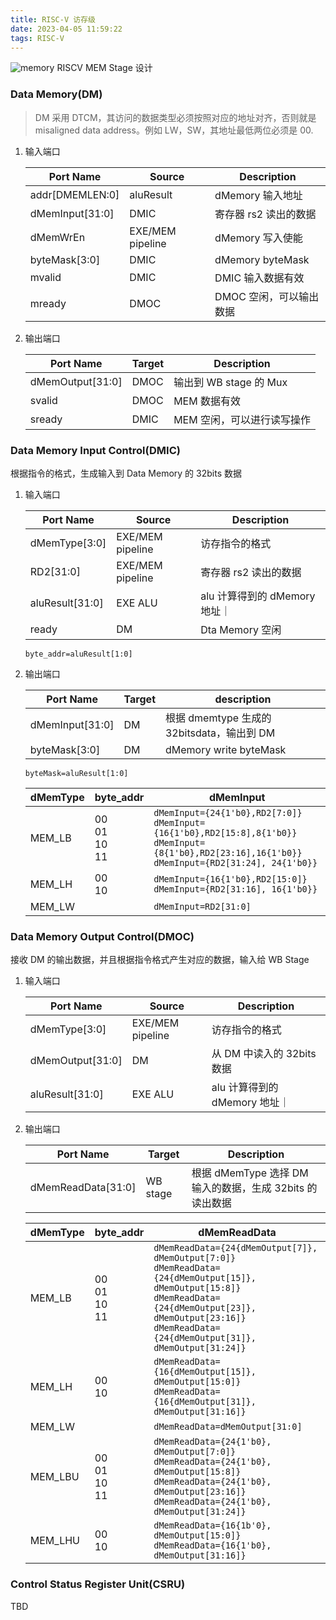 ```yaml
---
title: RISC-V 访存级
date: 2023-04-05 11:59:22
tags: RISC-V
---
```


![memory](https://s2.loli.net/2023/04/10/kOp5QAIJYuU6q91.png)
RISCV MEM Stage 设计

<!--more-->

### Data Memory(DM)

> DM 采用 DTCM，其访问的数据类型必须按照对应的地址对齐，否则就是 misaligned data address。例如 LW，SW，其地址最低两位必须是 00.

1. 输入端口

   | Port Name       | Source           | Description             |
   | --------------- | ---------------- | ----------------------- |
   | addr[DMEMLEN:0] | aluResult        | dMemory 输入地址        |
   | dMemInput[31:0] | DMIC             | 寄存器 rs2 读出的数据   |
   | dMemWrEn        | EXE/MEM pipeline | dMemory 写入使能        |
   | byteMask[3:0]   | DMIC             | dMemory byteMask        |
   | mvalid          | DMIC             | DMIC 输入数据有效       |
   | mready          | DMOC             | DMOC 空闲，可以输出数据 |

2. 输出端口

   | Port Name        | Target | Description                |
   | ---------------- | ------ | -------------------------- |
   | dMemOutput[31:0] | DMOC   | 输出到 WB stage 的 Mux     |
   | svalid           | DMOC   | MEM 数据有效               |
   | sready           | DMIC   | MEM 空闲，可以进行读写操作 |

### Data Memory Input Control(DMIC)

根据指令的格式，生成输入到 Data Memory 的 32bits 数据

1. 输入端口

   | Port Name       | Source           | Description                   |
   | --------------- | ---------------- | ----------------------------- |
   | dMemType[3:0]   | EXE/MEM pipeline | 访存指令的格式                |
   | RD2[31:0]       | EXE/MEM pipeline | 寄存器 rs2 读出的数据         |
   | aluResult[31:0] | EXE ALU          | alu 计算得到的 dMemory 地址｜ |
   | ready           | DM               | Dta Memory 空闲               |

   `byte_addr=aluResult[1:0]`

2. 输出端口

   | Port Name       | Target | description                                |
   | --------------- | ------ | ------------------------------------------ |
   | dMemInput[31:0] | DM     | 根据 dmemtype 生成的 32bitsdata，输出到 DM |
   | byteMask[3:0]   | DM     | dMemory write byteMask                     |

   `byteMask=aluResult[1:0]`

   | dMemType | byte_addr                    | dMemInput                                                                                                                                                              |
   | -------- | ---------------------------- | ---------------------------------------------------------------------------------------------------------------------------------------------------------------------- |
   | MEM_LB   | 00<br/>01<br/>10<br/>11<br/> | `dMemInput={24{1'b0},RD2[7:0]}`<br/>`dMemInput={16{1'b0},RD2[15:8],8{1'b0}}`<br/>`dMemInput={8{1'b0},RD2[23:16],16{1'b0}}`<br/>`dMemInput={RD2[31:24], 24{1'b0}}`<br/> |
   | MEM_LH   | 00<br/>10                    | `dMemInput={16{1'b0},RD2[15:0]}`<br/>`dMemInput={RD2[31:16], 16{1'b0}}`                                                                                                |
   | MEM_LW   |                              | `dMemInput=RD2[31:0]`                                                                                                                                                  |

### Data Memory Output Control(DMOC)

接收 DM 的输出数据，并且根据指令格式产生对应的数据，输入给 WB Stage

1. 输入端口

   | Port Name        | Source           | Description                   |
   | ---------------- | ---------------- | ----------------------------- |
   | dMemType[3:0]    | EXE/MEM pipeline | 访存指令的格式                |
   | dMemOutput[31:0] | DM               | 从 DM 中读入的 32bits 数据    |
   | aluResult[31:0]  | EXE ALU          | alu 计算得到的 dMemory 地址｜ |

2. 输出端口

   | Port Name          | Target   | Description                                              |
   | ------------------ | -------- | -------------------------------------------------------- |
   | dMemReadData[31:0] | WB stage | 根据 dMemType 选择 DM 输入的数据，生成 32bits 的读出数据 |

   | dMemType | byte_addr                    | dMemReadData                                                                                                                                                                                                                           |
   | -------- | ---------------------------- | -------------------------------------------------------------------------------------------------------------------------------------------------------------------------------------------------------------------------------------- |
   | MEM_LB   | 00<br/>01<br/>10<br/>11<br/> | `dMemReadData={24{dMemOutput[7]}, dMemOutput[7:0]}`<br/> `dMemReadData={24{dMemOutput[15]}, dMemOutput[15:8]}`<br/> `dMemReadData={24{dMemOutput[23]}, dMemOutput[23:16]}`<br/> `dMemReadData={24{dMemOutput[31]}, dMemOutput[31:24]}` |
   | MEM_LH   | 00<br/>10                    | `dMemReadData={16{dMemOutput[15]}, dMemOutput[15:0]}`<br/>`dMemReadData={16{dMemOutput[31]}, dMemOutput[31:16]}`                                                                                                                       |
   | MEM_LW   |                              | `dMemReadData=dMemOutput[31:0]`                                                                                                                                                                                                        |
   | MEM_LBU  | 00<br/>01<br/>10<br/>11<br/> | `dMemReadData={24{1'b0}, dMemOutput[7:0]}`<br/> `dMemReadData={24{1'b0}, dMemOutput[15:8]}`<br/> `dMemReadData={24{1'b0}, dMemOutput[23:16]}`<br/> `dMemReadData={24{1'b0}, dMemOutput[31:24]}`                                        |
   | MEM_LHU  | 00<br/>10                    | `dMemReadData={16{1b'0}, dMemOutput[15:0]}`<br/>`dMemReadData={16{1'b0}, dMemOutput[31:16]}`                                                                                                                                           |

### Control Status Register Unit(CSRU)

TBD
